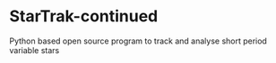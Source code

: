 # StarTrak-continued
Python based open source program to track and analyse short period variable stars
